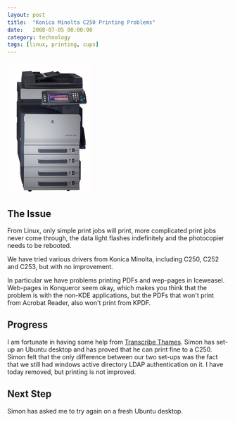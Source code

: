 ```yaml
---
layout: post
title:  "Konica Minolta C250 Printing Problems"
date:   2008-07-05 00:00:00
category: technology
tags: [linux, printing, cups] 
---
```


<img src="/assets/c250.png" class="image-right" alt="The Konica Minolta C250">

## The Issue

From Linux, only simple print jobs will print, more complicated print jobs never come through, the data light flashes indefinitely and the photocopier needs to be rebooted.

We have tried various drivers from Konica Minolta, including C250, C252 and C253, but with no improvement.

<!--more-->

In particular we have problems printing PDFs and wep-pages in Iceweasel.  Web-pages in Konqueror seem okay, which makes you think that the problem is with the non-KDE applications, but the PDFs that won't print from Acrobat Reader, also won't print from KPDF.

## Progress

I am fortunate in having some help from [Transcribe Thames](http://www.thamesgroup.com/).  Simon has set-up an Ubuntu desktop and has proved that he can print fine to a C250.  Simon felt that the only difference between our two set-ups was the fact that we still had windows active directory LDAP authentication on it.  I have today removed, but printing is not improved.

## Next Step

Simon has asked me to try again on a fresh Ubuntu desktop.


